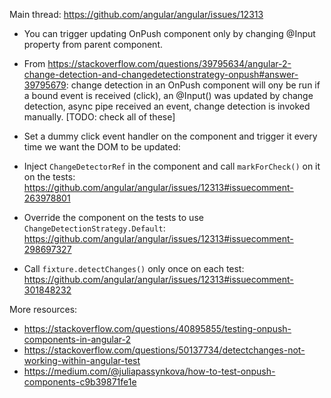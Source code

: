Main thread: https://github.com/angular/angular/issues/12313


- You can trigger updating OnPush component only by changing @Input property from parent component.
- From https://stackoverflow.com/questions/39795634/angular-2-change-detection-and-changedetectionstrategy-onpush#answer-39795679: change detection in an OnPush component will ony be run if a bound event is received (click), an @Input() was updated by change detection, async pipe received an event, change detection is invoked manually. \[TODO: check all of these\]


- Set a dummy click event handler on the component and trigger it every time we want the DOM to be updated:
- Inject `ChangeDetectorRef` in the component and call `markForCheck()` on it on the tests:
https://github.com/angular/angular/issues/12313#issuecomment-263978801
- Override the component on the tests to use `ChangeDetectionStrategy.Default`:
https://github.com/angular/angular/issues/12313#issuecomment-298697327
- Call `fixture.detectChanges()` only once on each test:
https://github.com/angular/angular/issues/12313#issuecomment-301848232


More resources:
- https://stackoverflow.com/questions/40895855/testing-onpush-components-in-angular-2
- https://stackoverflow.com/questions/50137734/detectchanges-not-working-within-angular-test
- https://medium.com/@juliapassynkova/how-to-test-onpush-components-c9b39871fe1e
